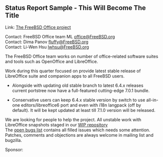 ## Status Report Sample - This Will Become The Title ##

Link:	 [The FreeBSD Office project](https://wiki.freebsd.org/Office)  

Contact: FreeBSD Office team ML <office@FreeBSD.org>  
Contact: Dima Panov <fluffy@FreeBSD.org>  
Contact: Li-Wen Hsu <lwhsu@FreeBSD.org>  


The FreeBSD Office team works on number of office-related software suites 
and tools such as OpenOffice and LibreOffice.  

Work during this quarter focused on provide latest stable release of 
LibreOffice suite and companion apps to all FreeBSD users.

  * Alongside with updating old stable branch to latest 6.4.x releases 
  current portstree now have a full-featured cutting-edge 7.0.1 bundle.  

  * Conservative users can keep 6.4.x stable version by switch to use 
  all-in-one editors/libreoffice6 port and even with i18n langpack (off by default). 
  It will be kept updated at least till 7.1.0 version will be released.  

We are looking for people to help the project.
All unstable work with LibreOffice snapshots staged in our [WIP repository](https://github.com/lwhsu/freebsd-ports-libreoffice)  
The [open bugs list](https://bugs.freebsd.org/bugzilla/buglist.cgi?bug_status=__open__&email1=office%40FreeBSD.org&emailassigned_to1=1&emailcc1=1&emailreporter1=1&emailtype1=substring&query_format=advanced&list_id=374316)
contains all filled issues which needs some attention.
Patches, comments and objections are always welcome in mailing list and bugzilla.

Sponsor: 
